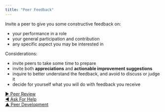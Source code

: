 ```yaml
---
title: "Peer Feedback"
---
```



Invite a peer to give you some constructive feedback on: 

-   your performance in a role
-   your general participation and contribution
-   any specific aspect you may be interested in

Considerations:

-   invite peers to take some time to prepare
-   invite both **appreciations** and **actionable improvement suggestions**
-   inquire to better understand the feedback, and avoid to discuss or judge it
-   decide for yourself what you will do with feedback you receive


[&#9654; Peer Review](peer-review.html)<br/>[&#9664; Ask For Help](ask-for-help.html)<br/>[&#9650; Peer Development](peer-development.html)

